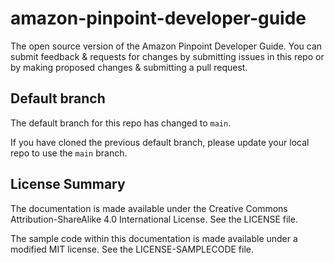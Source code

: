# amazon-pinpoint-developer-guide

The open source version of the Amazon Pinpoint Developer Guide. You can submit feedback & requests for changes by submitting issues in this repo or by making proposed changes & submitting a pull request.

## Default branch

The default branch for this repo has changed to `main`. 

If you have cloned the previous default branch, please update your local repo to use the `main` branch. 

## License Summary

The documentation is made available under the Creative Commons Attribution-ShareAlike 4.0 International License. See the LICENSE file.

The sample code within this documentation is made available under a modified MIT license. See the LICENSE-SAMPLECODE file.

